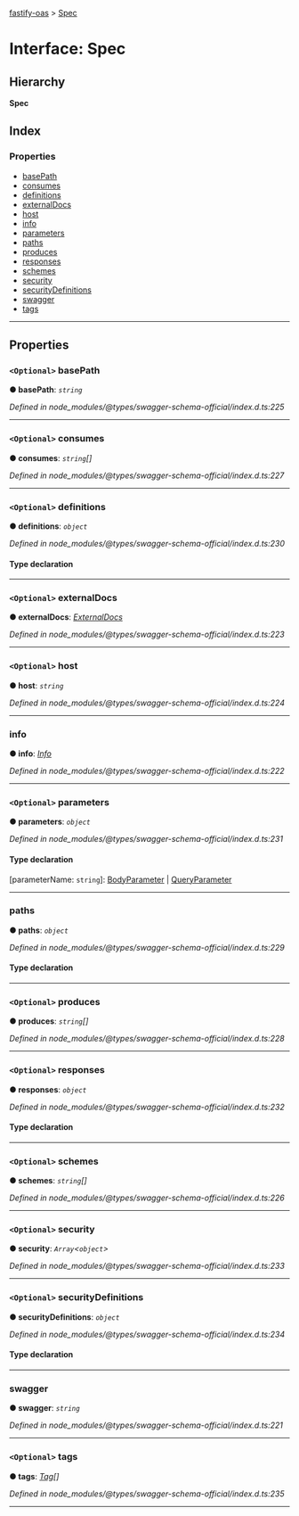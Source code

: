 [fastify-oas](../README.md) > [Spec](../interfaces/spec.md)

# Interface: Spec

## Hierarchy

**Spec**

## Index

### Properties

* [basePath](spec.md#basepath)
* [consumes](spec.md#consumes)
* [definitions](spec.md#definitions)
* [externalDocs](spec.md#externaldocs)
* [host](spec.md#host)
* [info](spec.md#info)
* [parameters](spec.md#parameters)
* [paths](spec.md#paths)
* [produces](spec.md#produces)
* [responses](spec.md#responses)
* [schemes](spec.md#schemes)
* [security](spec.md#security)
* [securityDefinitions](spec.md#securitydefinitions)
* [swagger](spec.md#swagger)
* [tags](spec.md#tags)

---

## Properties

<a id="basepath"></a>

### `<Optional>` basePath

**● basePath**: *`string`*

*Defined in node_modules/@types/swagger-schema-official/index.d.ts:225*

___
<a id="consumes"></a>

### `<Optional>` consumes

**● consumes**: *`string`[]*

*Defined in node_modules/@types/swagger-schema-official/index.d.ts:227*

___
<a id="definitions"></a>

### `<Optional>` definitions

**● definitions**: *`object`*

*Defined in node_modules/@types/swagger-schema-official/index.d.ts:230*

#### Type declaration

[definitionsName: `string`]: [Schema](schema.md)

___
<a id="externaldocs"></a>

### `<Optional>` externalDocs

**● externalDocs**: *[ExternalDocs](externaldocs.md)*

*Defined in node_modules/@types/swagger-schema-official/index.d.ts:223*

___
<a id="host"></a>

### `<Optional>` host

**● host**: *`string`*

*Defined in node_modules/@types/swagger-schema-official/index.d.ts:224*

___
<a id="info"></a>

###  info

**● info**: *[Info](info.md)*

*Defined in node_modules/@types/swagger-schema-official/index.d.ts:222*

___
<a id="parameters"></a>

### `<Optional>` parameters

**● parameters**: *`object`*

*Defined in node_modules/@types/swagger-schema-official/index.d.ts:231*

#### Type declaration

[parameterName: `string`]:  [BodyParameter](bodyparameter.md) &#124; [QueryParameter](queryparameter.md)

___
<a id="paths"></a>

###  paths

**● paths**: *`object`*

*Defined in node_modules/@types/swagger-schema-official/index.d.ts:229*

#### Type declaration

[pathName: `string`]: [Path](path.md)

___
<a id="produces"></a>

### `<Optional>` produces

**● produces**: *`string`[]*

*Defined in node_modules/@types/swagger-schema-official/index.d.ts:228*

___
<a id="responses"></a>

### `<Optional>` responses

**● responses**: *`object`*

*Defined in node_modules/@types/swagger-schema-official/index.d.ts:232*

#### Type declaration

[responseName: `string`]: [Response](response.md)

___
<a id="schemes"></a>

### `<Optional>` schemes

**● schemes**: *`string`[]*

*Defined in node_modules/@types/swagger-schema-official/index.d.ts:226*

___
<a id="security"></a>

### `<Optional>` security

**● security**: *`Array`<`object`>*

*Defined in node_modules/@types/swagger-schema-official/index.d.ts:233*

___
<a id="securitydefinitions"></a>

### `<Optional>` securityDefinitions

**● securityDefinitions**: *`object`*

*Defined in node_modules/@types/swagger-schema-official/index.d.ts:234*

#### Type declaration

[securityDefinitionName: `string`]: [Security](../#security)

___
<a id="swagger"></a>

###  swagger

**● swagger**: *`string`*

*Defined in node_modules/@types/swagger-schema-official/index.d.ts:221*

___
<a id="tags"></a>

### `<Optional>` tags

**● tags**: *[Tag](tag.md)[]*

*Defined in node_modules/@types/swagger-schema-official/index.d.ts:235*

___


